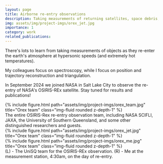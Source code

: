 ```yaml
---
layout: page
title: Airborne re-entry observations
description: Taking measurements of returning satellites, space debris, and meteors from the window of a jet (and from the ground).
img: assets/img/project-imgs/orex_jet.jpg
importance: 1
category: work
related_publications: 
---
```


There's lots to learn from taking measurements of objects as they re-enter the
earth's atmosphere at hypersonic speeds (and extremely hot temperatures).

My colleagues focus on spectroscopy, while I focus on position and trajectory
reconstruction and triangulation.

In September 2024 we joined NASA in Salt Lake City to observe the re-entry of NASA's
OSIRIS-REx satellite. Stay tuned for results and publications!

<div class="row">
    <div class="col-sm mt-3 mt-md-0">
        {% include figure.html path="assets/img/project-imgs/orex_team.jpg" title="Orex team" class="img-fluid rounded z-depth-1" %}
    </div>
</div>
<div class="caption">
    The entire OSIRIS-Rex re-entry observation team, including NASA SCIFLI,
    JAXA, the University of Southern Queensland, and some other distinguished
    researchers and guests. 
</div>

<div class="row">
    <div class="col-sm mt-3 mt-md-0">
        {% include figure.html path="assets/img/project-imgs/orex_jet.jpg" title="Orex team" class="img-fluid rounded z-depth-1" %}
    </div>
    <div class="col-sm mt-3 mt-md-0">
        {% include figure.html path="assets/img/project-imgs/orex_me.jpg" title="Orex team" class="img-fluid rounded z-depth-1" %}
    </div>
</div>
<div class="caption">
    (L) - The UniSQ team for the OSIRIS-REx observation. (R) - Me at the measurement station, 4:30am, on the day of re-entry.
</div>
